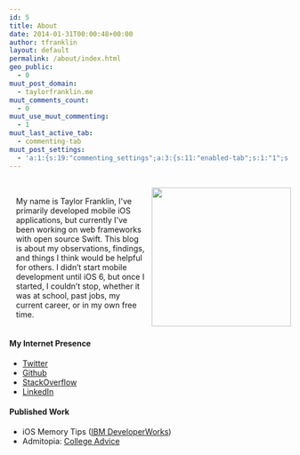 ```yaml
---
id: 5
title: About
date: 2014-01-31T00:00:48+00:00
author: tfranklin
layout: default
permalink: /about/index.html
geo_public:
  - 0
muut_post_domain:
  - taylorfranklin.me
muut_comments_count:
  - 0
muut_use_muut_commenting:
  - 1
muut_last_active_tab:
  - commenting-tab
muut_post_settings:
  - 'a:1:{s:19:"commenting_settings";a:3:{s:11:"enabled-tab";s:1:"1";s:4:"type";s:4:"flat";s:15:"disable_uploads";s:1:"0";}}'
---
```


<style type="text/css">

  .post-container {
      width: 100%;
      margin: 6px auto; padding: 2px; 
      overflow: auto
      text-align: center;
  }
  .post-thumb {
      float: right;
      padding-left: 10px;
  }
  .post-thumb img {
      margin-top: 0px;
      width: 250px;
  }
  .post-content {
      display: block;
      padding-left: 10px;
      margin-top: 30px;
  }
  .post-title {
      font-weight: bold;
      font-size: 200%
  }

  @media (max-width: 460px) { 
    .post-thumb {
      float: none;
    }
  }

</style>

<div class="post-container">                
    <div class="post-thumb">
      <p>
        <img src="{{ site.url }}/images/2014/01/IMG_9266-1200x1800.jpg">
      </p>
    </div>
    <div class="post-content">
      <p>
        My name is Taylor Franklin, I've primarily developed mobile iOS applications, but currently I've been working on web frameworks with open source Swift. This blog is about my observations, findings, and things I think would be helpful for others. I didn&#8217;t start mobile development until iOS 6, but once I started, I couldn&#8217;t stop, whether it was at school, past jobs, my current career, or in my own free time.
      </p>

   </div>
</div>

#### My Internet Presence

* <a href="https://twitter.com/tfrank64" target="_blank">Twitter</a>
* <a href="https://github.com/tfrank64/" target="_blank">Github</a>
* <a href="http://stackoverflow.com/users/2280737/tfrank377" target="_blank">StackOverflow</a>
* <a href="https://www.linkedin.com/in/taylorfranklin" target="_blank">LinkedIn</a>

#### Published Work

* iOS Memory Tips (<a href="http://www.ibm.com/developerworks/library/mo-ios-memory/" target="_blank">IBM DeveloperWorks</a>)
* Admitopia: <a href="http://admitopia.com/youll-thank-yourself-later/" target="_blank">College Advice</a>

